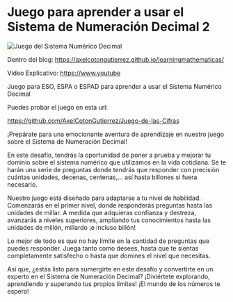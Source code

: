 # Juego para aprender a usar el Sistema de Numeración Decimal 2


![Juego del Sistema Numérico Decimal](https://axelcotongutierrez.github.io/learningmathematicas/assets/images//posts/SND/J02SND.jpg)

Dentro del blog: https://axelcotongutierrez.github.io/learningmathematicas/

Vídeo Explicativo: https://www.youtube

Juego para ESO, ESPA o ESPAD para aprender a usar el Sistema Numérico Decimal

Puedes probar el juego en esta url:

https://github.com/AxelCotonGutierrez/Juego-de-las-Cifras

¡Prepárate para una emocionante aventura de aprendizaje en nuestro juego sobre el Sistema de Numeración Decimal!

En este desafío, tendrás la oportunidad de poner a prueba y mejorar tu dominio sobre el sistema numérico que utilizamos en la vida cotidiana. Se te harán una serie de preguntas donde tendrás que responder con precisión cuántas unidades, decenas, centenas,... así hasta billones si fuera necesario.

Nuestro juego está diseñado para adaptarse a tu nivel de habilidad. Comenzarás en el primer nivel, donde responderás preguntas hasta las unidades de millar. A medida que adquieras confianza y destreza, avanzarás a niveles superiores, ampliando tus conocimientos hasta las unidades de millón, millardo ¡e incluso billón!

Lo mejor de todo es que no hay límite en la cantidad de preguntas que puedes responder. Juega tanto como desees, hasta que te sientas completamente satisfecho o hasta que domines el nivel que necesitas.

Así que, ¿estás listo para sumergirte en este desafío y convertirte en un experto en el Sistema de Numeración Decimal? ¡Diviértete explorando, aprendiendo y superando tus propios límites! ¡El mundo de los números te espera!

